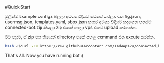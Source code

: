 #Quick Start

මුලින්ම Example configs බලලා අවශ්‍ය විදියට වෙනස් කරලා. config.json, usermsg.json, templates.yaml, sbox.json හතර අවශ්‍ය විදියට හදාගෙන හතරම connected-bot.zip කියලා zip එකක් හදලා vps එකට upload කරගන්න.

ඊට පසුව, ඒ zip එක තියෙන් directory එකේ පහල command එක excute කරන්න.

```bash
bash <(curl -Ls https://raw.githubusercontent.com/sadeepa24/connected_bot/main/setup.sh)
```

That's All. Now you have running bot :)
